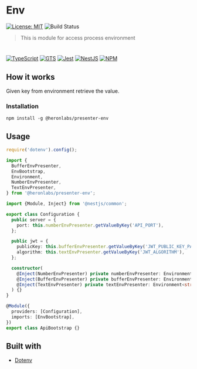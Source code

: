 # Env

[![License: MIT](https://img.shields.io/badge/License-MIT-yellow.svg)](https://opensource.org/licenses/MIT)
![Build Status](https://github.com/heronlabs/env/actions/workflows/main.yml/badge.svg?branch=main)

> This is module for access process environment

#

[![TypeScript](https://img.shields.io/badge/typescript-%23007ACC.svg?style=for-the-badge&logo=typescript&logoColor=white)](https://www.typescriptlang.org)
[![GTS](https://img.shields.io/badge/GTS-4285F4?style=for-the-badge&logo=google&logoColor=white)](https://github.com/google/gts)
[![Jest](https://img.shields.io/badge/-jest-%23C21325?style=for-the-badge&logo=jest&logoColor=white)](https://github.com/facebook/jest)
[![NestJS](https://img.shields.io/badge/nestjs-%23E0234E.svg?style=for-the-badge&logo=nestjs&logoColor=white)](https://docs.nestjs.com/)
[![NPM](https://img.shields.io/npm/v/@heronlabs/env?style=for-the-badge)](https://www.npmjs.com/package/@heronlabs/env)

## How it works

Given key from environment retrieve the value.

### Installation

```
npm install -g @heronlabs/presenter-env
```

## Usage

```typescript
require('dotenv').config();

import {
  BufferEnvPresenter,
  EnvBootstrap,
  Environment,
  NumberEnvPresenter,
  TextEnvPresenter,
} from '@heronlabs/presenter-env';

import {Module, Inject} from '@nestjs/common';

export class Configuration {
  public server = {
    port: this.numberEnvPresenter.getValueByKey('API_PORT'),
  };

  public jwt = {
    publicKey: this.bufferEnvPresenter.getValueByKey('JWT_PUBLIC_KEY_PATH'),
    algorithm: this.textEnvPresenter.getValueByKey('JWT_ALGORITHM'),
  };

  constructor(
    @Inject(NumberEnvPresenter) private numberEnvPresenter: Environment<number>,
    @Inject(BufferEnvPresenter) private bufferEnvPresenter: Environment<Buffer>,
    @Inject(TextEnvPresenter) private textEnvPresenter: Environment<string>
  ) {}
}

@Module({
  providers: [Configuration],
  imports: [EnvBootstrap],
})
export class ApiBootstrap {}
```

## Built with

- [Dotenv](https://github.com/motdotla/dotenv)
